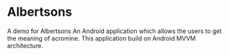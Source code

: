 # Albertsons
A demo for Albertsons
An Android application which allows the users to get the meaning of acromine. This application build on Android MVVM architecture. 
